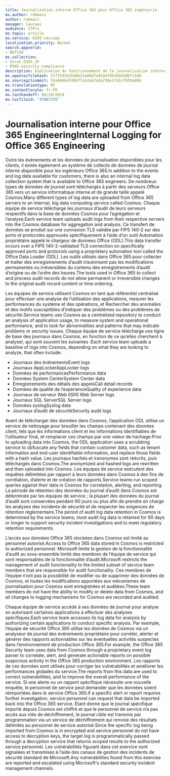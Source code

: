 ```yaml
---
title: Journalisation interne Office 365 pour Office 365 ingénierie
ms.author: robmazz
author: robmazz
manager: laurawi
audience: ITPro
ms.topic: article
ms.service: O365-seccomp
localization_priority: Normal
search.appverid:
- MET150
ms.collection:
- Strat_O365_IP
- M365-security-compliance
description: Explication du fonctionnement de la journalisation interne pour Office 365 Engineering Teams.
ms.openlocfilehash: 5fff245435d6b21a06bfe8544f991b919dbf15d9
ms.sourcegitcommit: 55a046bdf49bf7c62ab74da73be1fd1cf6f0ad86
ms.translationtype: MT
ms.contentlocale: fr-FR
ms.lasthandoff: 09/20/2019
ms.locfileid: "37067376"
---
```

# <a name="internal-logging-for-office-365-engineering"></a><span data-ttu-id="0ec5e-103">Journalisation interne pour Office 365 Engineering</span><span class="sxs-lookup"><span data-stu-id="0ec5e-103">Internal Logging for Office 365 Engineering</span></span>
<span data-ttu-id="0ec5e-104">Outre les événements et les données de journalisation disponibles pour les clients, il existe également un système de collecte de données de journal interne disponible pour les ingénieurs Office 365.</span><span class="sxs-lookup"><span data-stu-id="0ec5e-104">In addition to the events and log data available for customers, there is also an internal log data collection system that is available to Office 365 engineers.</span></span> <span data-ttu-id="0ec5e-105">De nombreux types de données de journal sont téléchargés à partir des serveurs Office 365 vers un service informatique interne et de grande taille appelé Cosmos.</span><span class="sxs-lookup"><span data-stu-id="0ec5e-105">Many different types of log data are uploaded from Office 365 servers to an internal, big data computing service called Cosmos.</span></span> <span data-ttu-id="0ec5e-106">Chaque équipe de service télécharge les journaux d’audit de leurs serveurs respectifs dans la base de données Cosmos pour l’agrégation et l’analyse.</span><span class="sxs-lookup"><span data-stu-id="0ec5e-106">Each service team uploads audit logs from their respective servers into the Cosmos database for aggregation and analysis.</span></span> <span data-ttu-id="0ec5e-107">Ce transfert de données se produit sur une connexion TLS validée par FIPS 140-2 sur des ports et protocoles approuvés spécifiquement à l’aide d’un outil Automation propriétaire appelé le chargeur de données Office (ODL).</span><span class="sxs-lookup"><span data-stu-id="0ec5e-107">This data transfer occurs over a FIPS 140-2-validated TLS connection on specifically approved ports and protocols using a proprietary automation tool called the Office Data Loader (ODL).</span></span> <span data-ttu-id="0ec5e-108">Les outils utilisés dans Office 365 pour collecter et traiter des enregistrements d’audit n’autorisent pas les modifications permanentes ou irréversibles du contenu des enregistrements d’audit d’origine ou de l’ordre des heures.</span><span class="sxs-lookup"><span data-stu-id="0ec5e-108">The tools used in Office 365 to collect and process audit records do not allow permanent or irreversible changes to the original audit record content or time ordering.</span></span>

<span data-ttu-id="0ec5e-109">Les équipes de service utilisent Cosmos en tant que référentiel centralisé pour effectuer une analyse de l’utilisation des applications, mesurer les performances du système et des opérations, et Rechercher des anomalies et des motifs susceptibles d’indiquer des problèmes ou des problèmes de sécurité.</span><span class="sxs-lookup"><span data-stu-id="0ec5e-109">Service teams use Cosmos as a centralized repository to conduct an analysis of application usage, to measure system and operational performance, and to look for abnormalities and patterns that may indicate problems or security issues.</span></span> <span data-ttu-id="0ec5e-110">Chaque équipe de service télécharge une ligne de base des journaux dans Cosmos, en fonction de ce qu’elles cherchent à analyser, qui sont souvent les suivantes :</span><span class="sxs-lookup"><span data-stu-id="0ec5e-110">Each service team uploads a baseline of logs into Cosmos, depending on what they are looking to analyze, that often include:</span></span>
- <span data-ttu-id="0ec5e-111">Journaux des événements</span><span class="sxs-lookup"><span data-stu-id="0ec5e-111">Event logs</span></span>
- <span data-ttu-id="0ec5e-112">Journaux AppLocker</span><span class="sxs-lookup"><span data-stu-id="0ec5e-112">AppLocker logs</span></span>
- <span data-ttu-id="0ec5e-113">Données de performances</span><span class="sxs-lookup"><span data-stu-id="0ec5e-113">Performance data</span></span>
- <span data-ttu-id="0ec5e-114">Données System Center</span><span class="sxs-lookup"><span data-stu-id="0ec5e-114">System Center data</span></span>
- <span data-ttu-id="0ec5e-115">Enregistrements des détails des appels</span><span class="sxs-lookup"><span data-stu-id="0ec5e-115">Call detail records</span></span>
- <span data-ttu-id="0ec5e-116">Données de qualité de l’expérience</span><span class="sxs-lookup"><span data-stu-id="0ec5e-116">Quality of experience data</span></span>
- <span data-ttu-id="0ec5e-117">Journaux de serveur Web IIS</span><span class="sxs-lookup"><span data-stu-id="0ec5e-117">IIS Web Server logs</span></span>
- <span data-ttu-id="0ec5e-118">Journaux SQL Server</span><span class="sxs-lookup"><span data-stu-id="0ec5e-118">SQL Server logs</span></span>
- <span data-ttu-id="0ec5e-119">Données syslog</span><span class="sxs-lookup"><span data-stu-id="0ec5e-119">Syslog data</span></span>
- <span data-ttu-id="0ec5e-120">Journaux d’audit de sécurité</span><span class="sxs-lookup"><span data-stu-id="0ec5e-120">Security audit logs</span></span>

<span data-ttu-id="0ec5e-121">Avant de télécharger des données dans Cosmos, l’application ODL utilise un service de nettoyage pour brouiller les champs contenant des données client, tels que les informations client et les informations identifiables de l’utilisateur final, et remplacer ces champs par une valeur de hachage.</span><span class="sxs-lookup"><span data-stu-id="0ec5e-121">Prior to uploading data into Cosmos, the ODL application uses a scrubbing service to obfuscate any fields that contain customer data, such as tenant information and end-user identifiable information, and replace those fields with a hash value.</span></span> <span data-ttu-id="0ec5e-122">Les journaux hachés et iranonymes sont réécrits, puis téléchargés dans Cosmos.</span><span class="sxs-lookup"><span data-stu-id="0ec5e-122">The anonymized and hashed logs are rewritten and then uploaded into Cosmos.</span></span> <span data-ttu-id="0ec5e-123">Les équipes de service exécutent des requêtes délimitées par rapport à leurs données dans Cosmos à des fins de corrélation, d’alerte et de création de rapports.</span><span class="sxs-lookup"><span data-stu-id="0ec5e-123">Service teams run scoped queries against their data in Cosmos for correlation, alerting, and reporting.</span></span> <span data-ttu-id="0ec5e-124">La période de rétention des données du journal d’audit dans Cosmos est déterminée par les équipes de service ; la plupart des données du journal d’audit sont conservées pendant 90 jours ou plus afin de prendre en charge les analyses des incidents de sécurité et de respecter les exigences de rétention réglementaire.</span><span class="sxs-lookup"><span data-stu-id="0ec5e-124">The period of audit log data retention in Cosmos is determined by the service teams; most audit log data is retained for 90 days or longer to support security incident investigations and to meet regulatory retention requirements.</span></span>

<span data-ttu-id="0ec5e-125">L’accès aux données Office 365 stockées dans Cosmos est limité au personnel autorisé.</span><span class="sxs-lookup"><span data-stu-id="0ec5e-125">Access to Office 365 data stored in Cosmos is restricted to authorized personnel.</span></span> <span data-ttu-id="0ec5e-126">Microsoft limite la gestion de la fonctionnalité d’audit au sous-ensemble limité des membres de l’équipe de service qui sont responsables de la fonctionnalité d’audit.</span><span class="sxs-lookup"><span data-stu-id="0ec5e-126">Microsoft restricts the management of audit functionality to the limited subset of service team members that are responsible for audit functionality.</span></span> <span data-ttu-id="0ec5e-127">Ces membres de l’équipe n’ont pas la possibilité de modifier ou de supprimer des données de Cosmos, et toutes les modifications apportées aux mécanismes de journalisation pour Cosmos sont enregistrées et auditées.</span><span class="sxs-lookup"><span data-stu-id="0ec5e-127">These team members do not have the ability to modify or delete data from Cosmos, and all changes to logging mechanisms for Cosmos are recorded and audited.</span></span>

<span data-ttu-id="0ec5e-128">Chaque équipe de service accède à ses données de journal pour analyse en autorisant certaines applications à effectuer des analyses spécifiques.</span><span class="sxs-lookup"><span data-stu-id="0ec5e-128">Each service team accesses its log data for analysis by authorizing certain applications to conduct specific analysis.</span></span> <span data-ttu-id="0ec5e-129">Par exemple, l’équipe de sécurité Office 365 utilise les données de Cosmos via un analyseur de journal des événements propriétaire pour corréler, alerter et générer des rapports actionnables sur les éventuelles activités suspectes dans l’environnement de production Office 365.</span><span class="sxs-lookup"><span data-stu-id="0ec5e-129">For example, the Office 365 Security team uses data from Cosmos through a proprietary event log parser to correlate, alert, and generate actionable reports on possible suspicious activity in the Office 365 production environment.</span></span> <span data-ttu-id="0ec5e-130">Les rapports de ces données sont utilisés pour corriger les vulnérabilités et améliorer les performances globales du service.</span><span class="sxs-lookup"><span data-stu-id="0ec5e-130">The reports from this data are used to correct vulnerabilities, and to improve the overall performance of the service.</span></span> <span data-ttu-id="0ec5e-131">Si une alerte ou un rapport spécifique nécessite une nouvelle enquête, le personnel de service peut demander que les données soient réimportées dans le service Office 365.</span><span class="sxs-lookup"><span data-stu-id="0ec5e-131">If a specific alert or report requires further investigation, service personnel can request that data be imported back into the Office 365 service.</span></span> <span data-ttu-id="0ec5e-132">Étant donné que le journal spécifique importé depuis Cosmos est chiffré et que le personnel de service n’a pas accès aux clés de déchiffrement, le journal cible est transmis par programmation via un service de déchiffrement qui renvoie des résultats délimités au personnel de service autorisé.</span><span class="sxs-lookup"><span data-stu-id="0ec5e-132">Since the specific log being imported from Cosmos is in encrypted and service personnel do not have access to decryption keys, the target log is programmatically passed through a decryption service that returns scoped results to the authorized service personnel.</span></span> <span data-ttu-id="0ec5e-133">Les vulnérabilités figurant dans cet exercice sont signalées et transmises à l’aide des canaux de gestion des incidents de sécurité standard de Microsoft.</span><span class="sxs-lookup"><span data-stu-id="0ec5e-133">Any vulnerabilities found from this exercise are reported and escalated using Microsoft's standard security incident management channels.</span></span>
